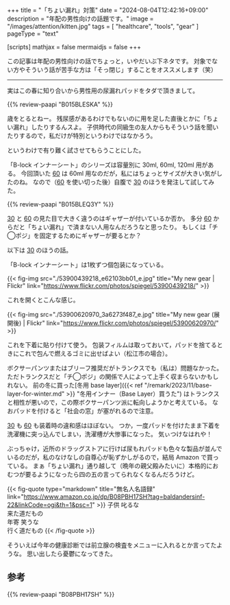 +++
title = "「ちょい漏れ」対策"
date =  "2024-08-04T12:42:16+09:00"
description = "年配の男性向けの話題です。"
image = "/images/attention/kitten.jpg"
tags = [ "healthcare", "tools", "gear" ]
pageType = "text"

[scripts]
  mathjax = false
  mermaidjs = false
+++

この記事は年配の男性向けの話でちょっと，いやだいぶ下ネタです。
対象でない方やそういう話が苦手な方は「そっ閉じ」することをオススメします（笑）

----

実はこの春に知り合いから男性用の尿漏れパッドをタダで頂きまして。

{{% review-paapi "B015BLESKA" %}} <!-- 尿漏れパッド B-lock インナーシート 60 -->

歳をとるとねー。
残尿感があるわけでもないのに用を足した直後とかに「ちょい漏れ」したりするんスよ。
子供時代の同級生の友人からもそういう話を聞いたりするので，私だけが特別というわけではなかろう。

というわけで有り難く試させてもらうことにした。

「B-lock インナーシート」のシリーズは容量別に 30ml, 60ml, 120ml 用がある。
今回頂いた [60] は 60ml 用なのだが，私にはちょっとサイズが大きい気がしたのね。
なので（[60] を使い切った後）自腹で [30] のほうを発注して試してみた。

{{% review-paapi "B015BLEQ3Y" %}} <!-- 尿漏れパッド B-lock インナーシート 30 -->

[30] と [60] の見た目で大きく違うのはギャザーが付いているか否か。
多分 [60] からだと「ちょい漏れ」で済まない人用なんだろうなと思ったり。
もしくは「チ◯ポジ」を固定するためにギャザーが要るとか？

以下は [30] のほうの話。

「B-lock インナーシート」は1枚ずつ個包装になっている。

{{< fig-img src="./53900439218_e62103bb01_e.jpg" title="My new gear | Flickr" link="https://www.flickr.com/photos/spiegel/53900439218/" >}}

これを開くとこんな感じ。

{{< fig-img src="./53900620970_3a6273f487_e.jpg" title="My new gear (展開後) | Flickr" link="https://www.flickr.com/photos/spiegel/53900620970/" >}}

これを下着に貼り付けて使う。
包装フィルムは取っておいて，パッドを捨てるときにこれで包んで燃えるゴミに出せばよい（松江市の場合）。

ボクサーパンツまたはブリーフ推奨だがトランクスでも（私は）問題なかった。
ただトランクスだと「チ◯ポジ」の関係で人によって上手く収まらないかもしれない。
前の冬に買った[冬用 base layer]({{< ref "/remark/2023/11/base-layer-for-winter.md" >}} "冬用インナー（Base Layer）買うた") はトランクスと相性が悪いので，この際ボクサーパンツ派に転向しようかと考えている。
なおパッドを付けると「社会の窓」が塞がれるので注意。

[30] も [60] も装着時の違和感はほぼない。
つか，一度パッドを付けたまま下着を洗濯機に突っ込んでしまい，洗濯槽が大惨事になった。
気ぃつけなはれや！

ぶっちゃけ，近所のドラッグストアに行けば尿もれパッドも色々な製品が並んでいるのだが，私のなけなしの自尊心が恥ずかしがるので，結局 Amazon で買っている。
まぁ「ちょい漏れ」通り越して（晩年の親父殿みたいに）本格的におむつが要るようになったら四の五の言ってられなくなるんだろうけど。

{{< fig-quote type="markdown" title="無名人名語録" link="https://www.amazon.co.jp/dp/B08PBH17SH?tag=baldandersinf-22&linkCode=ogi&th=1&psc=1" >}}
子供 叱るな<br>
来た道だもの<br>
年寄 笑うな<br>
行く道だもの
{{< /fig-quote >}}

そういえば今年の健康診断では前立腺の検査をメニューに入れるとか言ってたような。
思い出したら憂鬱になってきた。

[60]: https://www.amazon.co.jp/dp/B015BLESKA?tag=baldandersinf-22&linkCode=ogi&th=1&psc=1 "Amazon | ネピア B-lock インナーシート60 20枚 | ネピア インナーシート | 軽失禁パッド"
[30]: https://www.amazon.co.jp/dp/B015BLEQ3Y?tag=baldandersinf-22&linkCode=ogi&th=1&psc=1 "Amazon | ネピア B-lock インナーシート30 20枚 | ネピア インナーシート | 軽失禁パッド"

## 参考

{{% review-paapi "B08PBH17SH" %}} <!-- 無名人名語録 永六輔 -->
